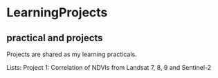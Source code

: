 # LearningProjects
## practical and projects

Projects are shared as my learning practicals.

Lists:
Project 1: Correlation of NDVIs from Landsat 7, 8, 9 and Sentinel-2
